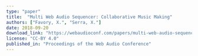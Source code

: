 ```yaml
---
type: "paper"
title:  "Multi Web Audio Sequencer: Collaborative Music Making"
authors: ["Favory, X.", "Serra, X."]
date: 2018-09-20
download_link: "https://webaudioconf.com/papers/multi-web-audio-sequencer-collaborative-music-making.pdf"
license: "CC-BY 4.0"
published_in: "Proceedings of the Web Audio Conference"
---
```

